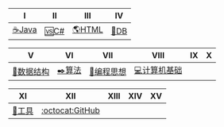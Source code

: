 

| Ⅰ | Ⅱ | Ⅲ | Ⅳ |
|----|----|----|----| 
|[☕Java️](Interview-Java/Java.md)|[🆚C#](Interview-NET/NET.md)|[🌎HTML](Interview-HTML/HTML.md)|[💾DB](Interview-DB/DB.md)|


| Ⅴ | Ⅵ | Ⅶ | Ⅷ | Ⅸ | Ⅹ |
|----|----|----|----|----|----|
|[📐数据结构](Interview-DSAndA/DS.md)|[✒️算法](Interview-DSAndA/Algorithm.md)|[💏编程思想](Thinking.md)|[💻计算机基础](ComputerBasic.md)| | |


| Ⅺ | Ⅻ | XIII | XIV | XV |
|----|----| ---- | ----|----| 
|[🔧工具](Tool.md)|[:octocat:GitHub](GitHub.md)| | | | 